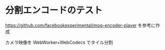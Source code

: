 # 分割エンコードのテスト

https://github.com/facebookexperimental/moq-encoder-player
を参考に作成

カメラ映像を WebWorker+WebCodecs でタイル分割
